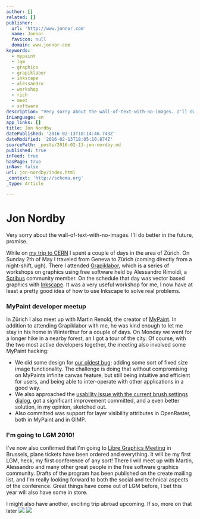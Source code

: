 ```yaml
---
author: []
related: []
publisher:
  url: 'http://www.jonnor.com'
  name: Jonnor
  favicon: null
  domain: www.jonnor.com
keywords:
  - mypaint
  - lgm
  - graphics
  - grapiklabor
  - inkscape
  - alessandro
  - workshop
  - rich
  - meet
  - software
description: "Very sorry about the wall-of-text-with-no-images. I'll do better in the future, promise. While on my trip to CERN I spent a couple of days in the area of Zürich. On Sunday 2th of May I traveled from Geneva to Zürich (coming directly from a night-shift, ugh)."
inLanguage: en
app_links: []
title: Jon Nordby
datePublished: '2016-02-13T18:14:46.743Z'
dateModified: '2016-02-13T18:05:10.874Z'
sourcePath: _posts/2016-02-13-jon-nordby.md
published: true
inFeed: true
hasPage: true
inNav: false
url: jon-nordby/index.html
_context: 'http://schema.org'
_type: Article

---
```

# Jon Nordby

Very sorry about the wall-of-text-with-no-images. I'll do better in the future, promise.

While on [my trip to CERN][0] I spent a couple of days in the area of Zürich. On Sunday 2th of May I traveled from Geneva to Zürich (coming directly from a night-shift, ugh). There I attended [Grapiklabor][1], which is a series of workshops on graphics using free software held by Alessandro Rimoldi, a [Scribus][2] community member. On the schedule that day was vector based graphics with [Inkscape][3]. It was a very useful workshop for me, I now have at least a pretty good idea of how to use Inkscape to solve real problems.

### MyPaint developer meetup

In Zürich I also meet up with Martin Renold, the creator of [MyPaint][4]. In addition to attending Grapiklabor with me, he was kind enough to let me stay in his home in Winterthur for a couple of days. On Monday we went for a longer hike in a nearby forest, an I got a tour of the city. Of course, with the two most active developers together, the meeting also involved some MyPaint hacking:

- We did some design for [our oldest bug][5]; adding some sort of fixed size image functionality. The challenge is doing that without compromising on MyPaints infinite canvas feature, but still being intuitive and efficient for users, and being able to inter-operate with other applications in a good way.  
- We also approached the [usability issue with the current brush settings dialog][6], got a significant improvement committed, and a even better solution, in my opinion, sketched out.  
- Also committed was support for layer visibility attributes in OpenRaster, both in MyPaint and in GIMP.

### I'm going to LGM 2010!

I've now also confirmed that I'm going to [Libre Graphics Meeting][7] in Brussels, plane tickets have been ordered and everything. It will be my first LGM, heck, my first conference of any sort! There I will meet up with Martin, Alessandro and many other great people in the free software graphics community. Drafts of the program has been published on the create mailing list, and I'm really looking forward to both the social and technical aspects of the conference. Great things have come out of LGM before, I bet this year will also have some in store.

I might also have another, exciting trip abroad upcoming. If so, more on that later ![](http://www.jonnor.com/wp/wp-includes/images/smilies/icon_wink.gif)
[![](http://www.jonnor.com/wp/wp-content/plugins/flattr/img/flattr-badge-large.png)][8]

[0]: http://www.jonnor.com/2010/05/back-from-cern/
[1]: http://graphicslab.org/grafiklabor/
[2]: http://www.scribus.net/
[3]: http://www.inkscape.org/
[4]: http://www.mypaint.info/
[5]: https://gna.org/bugs/?9099
[6]: https://gna.org/bugs/?15989
[7]: http://libregraphicsmeeting.org/
[8]: http://www.jonnor.com/wp/?flattrss_redirect&id=176&md5=1140266deb235c8b4791e78b2d60e659